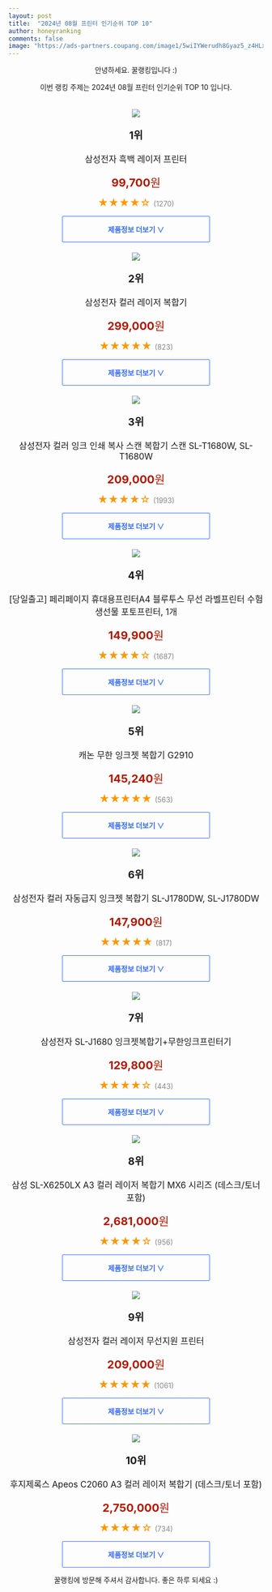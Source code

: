 ```yaml
---
layout: post
title:  "2024년 08월 프린터 인기순위 TOP 10"
author: honeyranking
comments: false
image: "https://ads-partners.coupang.com/image1/5wiIYWerudh8Gyaz5_z4HLxAzphKwIUCQ3E9MRiuMy4gDQl3kofUA15pu3zFFhsPxOQbLGyCmprc0SC-pwxaLSYdyoSt24WvTxrd6eIa9pzN8L6cA4h3aQcW76hLuaPZgrJ58_7AuX7jFBVESuHWxU_fMzTC4cfKVpUjBOkN7QdqpPHTtWCS2Z8olUhCy7CzDjUj67yoxhs7vGcVWzktpong-kDWk2QwPukPGB6yq0_uzjE5betHj_lUHp8E8onfq7qZNaJ-1ZkqS_PmXB3f-4I93PkrKU8amSkDBHR8wrNTSpPxQNCviZk="
---
```

<p style="text-align: center;">안녕하세요. 꿀랭킹입니다 :)</p>
<p style="text-align: center;">이번 랭킹 주제는 2024년 08월 프린터 인기순위 TOP 10 입니다.</p><center><img src="https://ads-partners.coupang.com/image1/5wiIYWerudh8Gyaz5_z4HLxAzphKwIUCQ3E9MRiuMy4gDQl3kofUA15pu3zFFhsPxOQbLGyCmprc0SC-pwxaLSYdyoSt24WvTxrd6eIa9pzN8L6cA4h3aQcW76hLuaPZgrJ58_7AuX7jFBVESuHWxU_fMzTC4cfKVpUjBOkN7QdqpPHTtWCS2Z8olUhCy7CzDjUj67yoxhs7vGcVWzktpong-kDWk2QwPukPGB6yq0_uzjE5betHj_lUHp8E8onfq7qZNaJ-1ZkqS_PmXB3f-4I93PkrKU8amSkDBHR8wrNTSpPxQNCviZk=" style="margin-top:20px" /></center><p style="text-align: center; font-size: 20px"><b>1위</b></p><p style="text-align: center; font-size: 17px">삼성전자 흑백 레이저 프린터</p><p style="text-align: center;"><span style="color: #b61800; font-size: 22px;"><b>99,700</b>원</span></p><p style="text-align: center;"><span style="color: #ff9600; font-size: 20px;">★★★★☆ </span><span style="color: #878787;">(1270)</span></p><center><a href="https://link.coupang.com/re/AFFSDP?lptag=AF3899140&subid=honeyrank&pageKey=7486101781&itemId=20318356669&vendorItemId=85707687581&traceid=V0-153-4224e68929f49981&requestid=20240818210003010104104772&token=31850C%7CMIXED"><div style="font-size: 14px; display: inline-block; padding: 15px 90px; color: #346aff; border-radius: 2px; border: 1px solid #346aff; cursor: pointer;"><b>제품정보 더보기 &or;</b></div></a></center><center><img src="https://ads-partners.coupang.com/image1/IktYCLl5fpZQ9OvfInbsMspZUKco6EnMbUQpkYepbyrdQuRprbrnph3e95uKoS1Oe1-snQeodNPnTDhe-uPo0g40f-7-OOFQTBPh6GJgFMH-9ygd197PfpJbd6xPYNIXwStJJf86_TdS8UIQe4yTxV7b8SvF2WDnEep8GlLOYzpaJjYR_UHvdLa9ifivNlcfJa-e5l2vUVZNuA92uUXWu81kThnnqVUn0pcwgiUAcVN30M62WpSUetU1A8Qd4-8goMRqYY3ZU9wgDw3FcTGZGLzNkTXoZhEyqhPl" style="margin-top:20px" /></center><p style="text-align: center; font-size: 20px"><b>2위</b></p><p style="text-align: center; font-size: 17px">삼성전자 컬러 레이저 복합기</p><p style="text-align: center;"><span style="color: #b61800; font-size: 22px;"><b>299,000</b>원</span></p><p style="text-align: center;"><span style="color: #ff9600; font-size: 20px;">★★★★★ </span><span style="color: #878787;">(823)</span></p><center><a href="https://link.coupang.com/re/AFFSDP?lptag=AF3899140&subid=honeyrank&pageKey=8266943469&itemId=14730814300&vendorItemId=70224116811&traceid=V0-153-31d23218fe4a2413&requestid=20240818210003010104104772&token=31850C%7CMIXED"><div style="font-size: 14px; display: inline-block; padding: 15px 90px; color: #346aff; border-radius: 2px; border: 1px solid #346aff; cursor: pointer;"><b>제품정보 더보기 &or;</b></div></a></center><center><img src="https://ads-partners.coupang.com/image1/_j8XBS7UqUVuVcbP_rV1zSoOaTWanYImJ3j3OK8IMdfsWaLZqCIoddVoIrp7yeXGuiXpnI0oPfM2TrR--wbjRV8ddvq4VryJJXmV_807uLiTF5mGd6EbJsW-aVsiG6WOFlO-ZbwHWyJ-NSZgEosey5icla8hRR-zNdNIRiEgJoc2FWLrcv1CdR3oxnZoI9spodvEwRPFyNrurcfOpA2D1LXopFryiRvN6PSF5IaMmwdgNSB-HawvmKKBXd9DMvGYpSgTFjRHs-RWyDFGIT51uRFWDVI0PS3NRz5PeJQFT4U=" style="margin-top:20px" /></center><p style="text-align: center; font-size: 20px"><b>3위</b></p><p style="text-align: center; font-size: 17px">삼성전자 컬러 잉크 인쇄 복사 스캔 복합기 스캔 SL-T1680W, SL-T1680W</p><p style="text-align: center;"><span style="color: #b61800; font-size: 22px;"><b>209,000</b>원</span></p><p style="text-align: center;"><span style="color: #ff9600; font-size: 20px;">★★★★☆ </span><span style="color: #878787;">(1993)</span></p><center><a href="https://link.coupang.com/re/AFFSDP?lptag=AF3899140&subid=honeyrank&pageKey=7851922246&itemId=21403713936&vendorItemId=88460299959&traceid=V0-153-4813563a5e7e9373&clickBeacon=66d4cf70-5d59-11ef-a50a-6bbf7445c1d6%7E3&requestid=20240818210003010104104772&token=31850C%7CMIXED"><div style="font-size: 14px; display: inline-block; padding: 15px 90px; color: #346aff; border-radius: 2px; border: 1px solid #346aff; cursor: pointer;"><b>제품정보 더보기 &or;</b></div></a></center><center><img src="https://ads-partners.coupang.com/image1/7ofax_EFSbyZg6nO7nGJdMBAExgJFneV30sArKtQNoxDtPApHiIYI7o_QYiVGgSJmI1QfbWpp5245JD-Dn2Z9L8yKhXXCWgEnzOeqvBHyo5FAv5P6iEpcR4EdAmeXT4WQ1yuqEJZAE6AlObu2GK_ZUHdjXCtjGJBNmCkjNsRE7PTmeFaGVKTugCObHAS2-X-D1r7QoGI2kxO_FyKir5RO7lnAUnJutlGMIFxvNBqfM0E_fx1QLMlKbICB4QY2ggNTkzKQv7VAhtm2GRokaXeNovVVo5n86DRPbrxEsEGI0viytCtJ865yX8d56dlJB0O" style="margin-top:20px" /></center><p style="text-align: center; font-size: 20px"><b>4위</b></p><p style="text-align: center; font-size: 17px">[당일출고] 페리페이지 휴대용프린터A4 블루투스 무선 라벨프린터 수험생선물 포토프린터, 1개</p><p style="text-align: center;"><span style="color: #b61800; font-size: 22px;"><b>149,900</b>원</span></p><p style="text-align: center;"><span style="color: #ff9600; font-size: 20px;">★★★★☆ </span><span style="color: #878787;">(1687)</span></p><center><a href="https://link.coupang.com/re/AFFSDP?lptag=AF3899140&subid=honeyrank&pageKey=7811664320&itemId=21191209224&vendorItemId=88252554615&traceid=V0-153-5d3bcc38962c96f0&clickBeacon=66d4cf70-5d59-11ef-8e87-a31ec79826f2%7E3&requestid=20240818210003010104104772&token=31850C%7CMIXED"><div style="font-size: 14px; display: inline-block; padding: 15px 90px; color: #346aff; border-radius: 2px; border: 1px solid #346aff; cursor: pointer;"><b>제품정보 더보기 &or;</b></div></a></center><center><img src="https://ads-partners.coupang.com/image1/W5g722oENg0J2u2yW_YeBgZ-gO10PnkaWaXgs9ZgzdJrMVHd3Pl83Sx9oO-KdlqKuZcVS2xKyVPM9EiSHhbp1tapFB812y_4jDkzZhT7BgWrRFGp9YSZLhHnJCcMDkRde4LcxXVhgMBGnz9YEzJ1TqRbMpnxj-vYoD4EVOaafG3I0MnOH8cmdt3fo-P6Gac_kHMjcpm4VYGrO1d3MV5Q4hNBEjUQapjDCumE0y0b6CjC1qbfoiPCsmfKjy769Su1NOHuXVdIKN5aJHeAxMZJJkfhPjZHtEwR" style="margin-top:20px" /></center><p style="text-align: center; font-size: 20px"><b>5위</b></p><p style="text-align: center; font-size: 17px">캐논 무한 잉크젯 복합기 G2910</p><p style="text-align: center;"><span style="color: #b61800; font-size: 22px;"><b>145,240</b>원</span></p><p style="text-align: center;"><span style="color: #ff9600; font-size: 20px;">★★★★★ </span><span style="color: #878787;">(563)</span></p><center><a href="https://link.coupang.com/re/AFFSDP?lptag=AF3899140&subid=honeyrank&pageKey=7677814086&itemId=5936190420&vendorItemId=3544873910&traceid=V0-153-26ffd1c8b2053dcf&requestid=20240818210003010104104772&token=31850C%7CMIXED"><div style="font-size: 14px; display: inline-block; padding: 15px 90px; color: #346aff; border-radius: 2px; border: 1px solid #346aff; cursor: pointer;"><b>제품정보 더보기 &or;</b></div></a></center><center><img src="https://ads-partners.coupang.com/image1/MvqH4rQ4MLMvOFOaMpq687oX1XlV-_n3STTNic9qOqYCHdGtDEtFrJovG74p7B2JSm1Ouk7VcE1PoN_dE5aAjpTFK7PWSN_5zW5tECUGbrHNAQJZ7ZU4vz-icHut6iZG6HtToBK726eAZi_OJ_jUBmXFeYAYZ69pyCXFZC5IONvb8909550erWse7b2FekWRc6-iOyP34x4yLV7_At5k9u3JALdq3vI3IABWZ-O3u78l4-UgTYGkdfBtmzOUtlnFkZUXPBSrX8zHLPA1JU02AA_3SwTVxHE=" style="margin-top:20px" /></center><p style="text-align: center; font-size: 20px"><b>6위</b></p><p style="text-align: center; font-size: 17px">삼성전자 컬러 자동급지 잉크젯 복합기 SL-J1780DW, SL-J1780DW</p><p style="text-align: center;"><span style="color: #b61800; font-size: 22px;"><b>147,900</b>원</span></p><p style="text-align: center;"><span style="color: #ff9600; font-size: 20px;">★★★★★ </span><span style="color: #878787;">(817)</span></p><center><a href="https://link.coupang.com/re/AFFSDP?lptag=AF3899140&subid=honeyrank&pageKey=6550626403&itemId=14622025489&vendorItemId=81863666207&traceid=V0-153-368663f021e22ecd&clickBeacon=66d4cf70-5d59-11ef-b4d9-8d58ae4e992f%7E3&requestid=20240818210003010104104772&token=31850C%7CMIXED"><div style="font-size: 14px; display: inline-block; padding: 15px 90px; color: #346aff; border-radius: 2px; border: 1px solid #346aff; cursor: pointer;"><b>제품정보 더보기 &or;</b></div></a></center><center><img src="https://ads-partners.coupang.com/image1/kqbJa4h4XnF7JBzAko4H-UfahmsZ64ultptxyr1iZJ4lE8hPdSC7KQtjOfmQoT7-R3V4SnvhMqaazrruZNEdznkW1_719xDtl7M5cewvE3xj6_58PzHVPTdkRqmD7TKjqlpIS6Q8GIo4jJs4KfT14avyjSR7hY8FhpFTPLG6UrZr_YgsaiSTaoPZISzz0dWjQKEglvknOMkVSrywhKqdc1olFmSN1SCBV083woLWZ_zgedqOha826xsN3UApZ2swaS5YJS5-lt9NUIQdtk50mO-H0xbEE5g9XU-ueUn-3oNrlHShWNxa-rg=" style="margin-top:20px" /></center><p style="text-align: center; font-size: 20px"><b>7위</b></p><p style="text-align: center; font-size: 17px">삼성전자 SL-J1680 잉크젯복합기+무한잉크프린터기</p><p style="text-align: center;"><span style="color: #b61800; font-size: 22px;"><b>129,800</b>원</span></p><p style="text-align: center;"><span style="color: #ff9600; font-size: 20px;">★★★★☆ </span><span style="color: #878787;">(443)</span></p><center><a href="https://link.coupang.com/re/AFFSDP?lptag=AF3899140&subid=honeyrank&pageKey=6511515550&itemId=14384716881&vendorItemId=81629012559&traceid=V0-153-b1afe824cbe4b74f&requestid=20240818210003010104104772&token=31850C%7CMIXED"><div style="font-size: 14px; display: inline-block; padding: 15px 90px; color: #346aff; border-radius: 2px; border: 1px solid #346aff; cursor: pointer;"><b>제품정보 더보기 &or;</b></div></a></center><center><img src="https://ads-partners.coupang.com/image1/5EJNCrw6RN_Y9Gnv5ORJwxKeyP_LkmZ-skbGRRhekjF1SxiwG4V4bZ6pPHa9WZrmjcYBr4tEquAfD8IBNl92QbNMrxHhwmFrYlbX2XBY9sn7r15cSEquRWDiCBcguDjsIweM3Ze1Mhcz8WcxxDQkMWVCd8io5INFOfHOQ8zn34d2UkunwjYoS08S3Y2m7beBf2tQEJFMG4Ki6pc_bSx3fB8rZgQQm48L-rDgnbEXEKek6kTCxyELAniR72-YIoz40DE21YDjDh6RQRvSGJElyEUFm9BMN1eFb9WiqXrTBFD0DnUjzyYgE0jyUsToLhM=" style="margin-top:20px" /></center><p style="text-align: center; font-size: 20px"><b>8위</b></p><p style="text-align: center; font-size: 17px">삼성 SL-X6250LX A3 컬러 레이저 복합기 MX6 시리즈 (데스크/토너 포함)</p><p style="text-align: center;"><span style="color: #b61800; font-size: 22px;"><b>2,681,000</b>원</span></p><p style="text-align: center;"><span style="color: #ff9600; font-size: 20px;">★★★★☆ </span><span style="color: #878787;">(956)</span></p><center><a href="https://link.coupang.com/re/AFFSDP?lptag=AF3899140&subid=honeyrank&pageKey=6919738551&itemId=16705396743&vendorItemId=85473629140&traceid=V0-153-f0480d4b6e968108&clickBeacon=66d4f680-5d59-11ef-b08d-ab83b7459ae6%7E3&requestid=20240818210003010104104772&token=31850C%7CMIXED"><div style="font-size: 14px; display: inline-block; padding: 15px 90px; color: #346aff; border-radius: 2px; border: 1px solid #346aff; cursor: pointer;"><b>제품정보 더보기 &or;</b></div></a></center><center><img src="https://ads-partners.coupang.com/image1/Ef3vjcURDhKTweU2Ef3s6U7m6cOFFEKQVaiZ0wcIwmJ-fiC9uRq2HNwkTm8IdgeJdkDI6hlFSpDNKdn3gzAhqDZ0zI6Z_C1Q4rByZbE_8mm_ldDyOK6JbxDB1PuXFdinwNHUi4Q3hNhUVVxepHmwdMufVPKwSd4kRRdUqxu6gOPwLBCf1Ms-H4HwIq5Zg7UWnVMFnY6gFTquuygnUg8fOGuPl7Ih6qlx7mETPxryK7lL23mzu3C1ha-ZxfCizV0Qi0Tckc7SHzJHQxTFhtIMhlvigNMUOshP_6Q=" style="margin-top:20px" /></center><p style="text-align: center; font-size: 20px"><b>9위</b></p><p style="text-align: center; font-size: 17px">삼성전자 컬러 레이저 무선지원 프린터</p><p style="text-align: center;"><span style="color: #b61800; font-size: 22px;"><b>209,000</b>원</span></p><p style="text-align: center;"><span style="color: #ff9600; font-size: 20px;">★★★★★ </span><span style="color: #878787;">(1061)</span></p><center><a href="https://link.coupang.com/re/AFFSDP?lptag=AF3899140&subid=honeyrank&pageKey=8266943438&itemId=1094921289&vendorItemId=5545287720&traceid=V0-153-c4f7dc8fbab75dc7&requestid=20240818210003010104104772&token=31850C%7CMIXED"><div style="font-size: 14px; display: inline-block; padding: 15px 90px; color: #346aff; border-radius: 2px; border: 1px solid #346aff; cursor: pointer;"><b>제품정보 더보기 &or;</b></div></a></center><center><img src="https://ads-partners.coupang.com/image1/j5JtDNt1p0XKST78j7Qq_bf__DO8Q7vq1un-NRk_UJhr5jzYBweeWQ_7ISEAeemirVq29FKmnn2iMTd2ZbiyVH8WGg1UcyACOAncZw3BFmIvYL188APvm09VlE9b3VsBNhABN1Ha6Sw_X5SVkOHJnyS1tp0RK-mBwK72KuQuor2xLxD94a5uT490kS5K6My1qUHYwtCq4cQ3JAYifpS7qCMohT3JWZalHTeiZjw2PhRTmhQG5HqVDyuRBqjyEbX43qtxwjyVv28zGZ1gI2vxmyWe5lfG4wUr4KNWNKIIoJkUN1q9mlvyvYkkFcQwyEU=" style="margin-top:20px" /></center><p style="text-align: center; font-size: 20px"><b>10위</b></p><p style="text-align: center; font-size: 17px">후지제록스 Apeos C2060 A3 컬러 레이저 복합기 (데스크/토너 포함)</p><p style="text-align: center;"><span style="color: #b61800; font-size: 22px;"><b>2,750,000</b>원</span></p><p style="text-align: center;"><span style="color: #ff9600; font-size: 20px;">★★★★☆ </span><span style="color: #878787;">(734)</span></p><center><a href="https://link.coupang.com/re/AFFSDP?lptag=AF3899140&subid=honeyrank&pageKey=7232270781&itemId=18354837515&vendorItemId=85498718522&traceid=V0-153-c94dbb0f4d8f5dd4&clickBeacon=66d4f680-5d59-11ef-b41c-32a2022ff4fc%7E3&requestid=20240818210003010104104772&token=31850C%7CMIXED"><div style="font-size: 14px; display: inline-block; padding: 15px 90px; color: #346aff; border-radius: 2px; border: 1px solid #346aff; cursor: pointer;"><b>제품정보 더보기 &or;</b></div></a></center><p style="text-align: center;">꿀랭킹에 방문해 주셔서 감사합니다. 좋은 하루 되세요 :)</p>